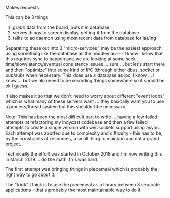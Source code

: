 Makes requests 

This can be 3 things

  1. grabs data from the board, puts it in database
  2. serves things to screen display, getting it from the database
  3. talks to ad daemon using most recent data from database for lat/lng

Separating these out into 3 "micro-services" may be the easiest approach using something like the database as the middleman --- I know I know that this requires sync to happen and we are looking at some seek time/slow/latency/eventual consistency issues ... sure ... but let's start there and then "optimize" into some kind of IPC (through either dbus, socket or pub/sub) when necessary.  This does use a database as ipc, I know ... I know ... but we also need to be recording things somewhere so it should be ok I guess.

It also makes it so that we don't need to worry about different "event loops" which is what many of these servers want ... they basically want you to use a process/thread system but this shouldn't be necessary.

Note: This has been the most difficult part to write ... having a few failed attempts at refactoring my indycast codebase and then
  a few failed attempts to create a single version with websockets support using async. Each attempt was aborted due to complexity 
  and difficulty - this has to be, by the constraints of resources, a small thing to maintain and not a grand project.
  
Technically the effort was started in October 2018 and I'm now writing this in March 2019 ... do the math, this was hard.

The first attempt was bringing things in piecemeal which is probably the right way to go about it.

The "trick" I think is to use the piecemeal as a library between 3 separate applications - that's probably the most maintainable way to do it.
